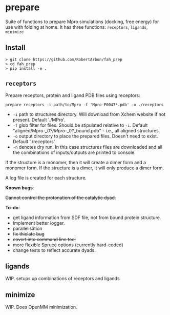 # prepare 
Suite of functions to prepare Mpro simulations (docking, free energy) for use with folding at home. 
It has three functions: `receptors`, `ligands`, `minimize`

## Install
```
> git clone https://github.com/RobertArbon/fah_prep
> cd fah_prep
> pip install -e . 
```

## `receptors`
Prepare receptors, protein and ligand PDB files using receptors: 
```
prepare receptors -i path/to/Mpro -f 'Mpro-P0047*.pdb' -o ./receptors
```
* `-i` path to structures directory. Will download from Xchem website if not present.
  Default './MPro'. 
* `-f` glob filter for files. Should be stipulated relative to `-i`.  Default "aligned/Mpro-*_0?/Mpro-*_0?_bound.pdb" - i.e., all 
  aligned structures. 
* `-o` output directory to place the prepared files. Doesn't need to exist. Default './receptors'
* `-n` denotes dry run. In this case structures files are downloaded and all the combinations of inputs/outputs
    are printed to console. 

If the structure is a monomer, then it will create a dimer form and a monomer form. 
If the structure is a dimer, it will only produce a dimer form.

A log file is created for each structure. 

**Known bugs**:

~~Cannot control the protonation of the catalytic dyad.~~  

**To-do**: 

* get ligand information from SDF file, not from bound protein structure.
* implement better logger. 
* parallelisation
* ~~fix thiolate bug~~
* ~~covert into command line tool~~
* more flexible Spruce options (currently hard-coded)
* change tests to reflect accurate dyads.


## ligands
WIP. setups up combinations of receptors and ligands

## minimize
WIP. Does OpenMM minimization. 




